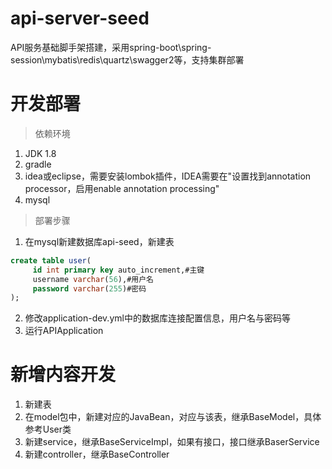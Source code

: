 # api-server-seed
API服务基础脚手架搭建，采用spring-boot\spring-session\mybatis\redis\quartz\swagger2等，支持集群部署



开发部署
===
> 依赖环境
1. JDK 1.8
2. gradle
3. idea或eclipse，需要安装lombok插件，IDEA需要在"设置找到annotation processor，启用enable annotation processing"
4. mysql

> 部署步骤
1. 在mysql新建数据库api-seed，新建表
```sql
create table user(
     id int primary key auto_increment,#主键
     username varchar(56),#用户名
     password varchar(255)#密码
);
```
2. 修改application-dev.yml中的数据库连接配置信息，用户名与密码等
3. 运行APIApplication


新增内容开发
===
1. 新建表
2. 在model包中，新建对应的JavaBean，对应与该表，继承BaseModel，具体参考User类
3. 新建service，继承BaseServiceImpl，如果有接口，接口继承BaserService
4. 新建controller，继承BaseController